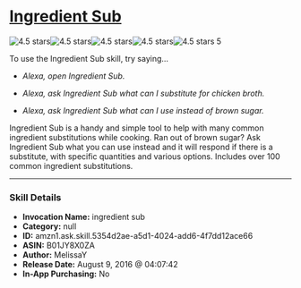 # [Ingredient Sub](http://alexa.amazon.com/#skills/amzn1.ask.skill.5354d2ae-a5d1-4024-add6-4f7dd12ace66)
![4.5 stars](../../images/ic_star_black_18dp_1x.png)![4.5 stars](../../images/ic_star_black_18dp_1x.png)![4.5 stars](../../images/ic_star_black_18dp_1x.png)![4.5 stars](../../images/ic_star_black_18dp_1x.png)![4.5 stars](../../images/ic_star_half_black_18dp_1x.png) 5

To use the Ingredient Sub skill, try saying...

* *Alexa, open Ingredient Sub.*

* *Alexa, ask Ingredient Sub what can I substitute for chicken broth.*

* *Alexa, ask Ingredient Sub what can I use instead of brown sugar.*

Ingredient Sub is a handy and simple tool to help with many common ingredient substitutions while cooking. Ran out of brown sugar? Ask Ingredient Sub what you can use instead and it will respond if there is a substitute, with specific quantities and various options. Includes over 100 common ingredient substitutions.

***

### Skill Details

* **Invocation Name:** ingredient sub
* **Category:** null
* **ID:** amzn1.ask.skill.5354d2ae-a5d1-4024-add6-4f7dd12ace66
* **ASIN:** B01JY8X0ZA
* **Author:** MelissaY
* **Release Date:** August 9, 2016 @ 04:07:42
* **In-App Purchasing:** No
